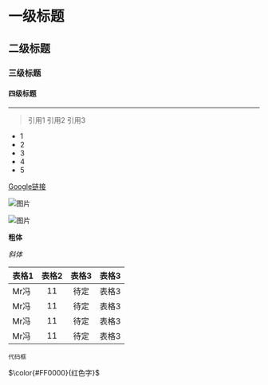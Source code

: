 # 一级标题
## 二级标题
### 三级标题
#### 四级标题

***

> 引用1
> 引用2
> 引用3

* 1
* 2
* 3
* 4
* 5

[Google链接](http://google.com)

![图片](https://i.gyazo.com/2fbe7a61c6976781698be6ff000d5299.png)

![图片](./刻晴.jpg)

**粗体**

*斜体*

|表格1|表格2|表格3|表格3|
| ----- | :----: |  :----: |----:|
| Mr冯 | 11 | 待定 | 表格3|
| Mr冯 | 11 | 待定 | 表格3|
| Mr冯 | 11 | 待定 | 表格3|
| Mr冯 | 11 | 待定 | 表格3|

`
代码框
` 

$\color{#FF0000}{红色字}$



